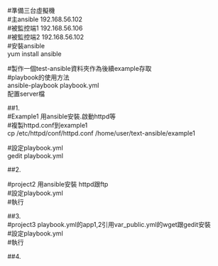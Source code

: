 #準備三台虛擬機  
#主ansible 192.168.56.102  
#被監控端1 192.168.56.106  
#被監控端2 192.168.56.102    
#安裝ansible  
yum install ansible  

#製作一個test-ansible資料夾作為後續example存取  
#playbook的使用方法  
ansible-playbook playbook.yml  
配置server檔  

##1.    
#Example1  用ansible安裝.啟動httpd等  
#複製httpd.conf到example1  
cp /etc/httpd/conf/httpd.conf /home/user/text-ansible/example1  

#設定playbook.yml  
gedit playbook.yml  

##2. 

#project2 用ansible安裝 httpd跟ftp  
#設定playbook.yml  
#執行  

##3.  
#project3 playbook.yml的app1,2引用var_public.yml的wget跟gedit安裝  
#設定playbook.yml  
#執行  

##4.  
